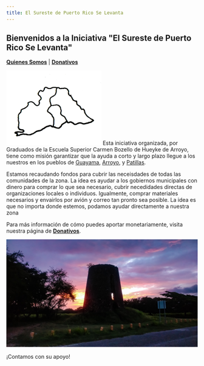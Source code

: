 ```yaml
---
title: El Sureste de Puerto Rico Se Levanta
---  
```


## Bienvenidos a la Iniciativa "El Sureste de Puerto Rico Se Levanta"

[**Quienes Somos**](https://friveramariani.github.io/suresteselevanta/about) | [**Donativos**](https://friveramariani.github.io/suresteselevanta/donativos) 

<img src="images/Arroyo-Guayama -Patillas.png" alt="hi" class="inline"/> Esta iniciativa organizada, por Graduados de la Escuela Superior Carmen Bozello de Hueyke de Arroyo, tiene como misión garantizar que la ayuda a corto y largo plazo llegue a los nuestros en los pueblos de [Guayama](https://en.wikipedia.org/wiki/Guayama,_Puerto_Rico), [Arroyo](https://en.wikipedia.org/wiki/Arroyo,_Puerto_Rico), y [Patillas](https://en.wikipedia.org/wiki/Patillas,_Puerto_Rico). 

Estamos recaudando fondos para cubrir las neceisdades de todas las comunidades de la zona. La idea es ayudar a los gobiernos municipales con dinero para comprar lo que sea necesario, cubrir necedidades directas de organizaciones locales o individuos. Igualmente, comprar materiales necesarios y envairlos por avión y correo tan pronto sea posible. La idea es que no importa donde estemos, podamos ayudar directamente a nuestra zona

Para más información de cómo puedes aportar monetariamente, visita nuestra página de [**Donativos**](https://friveramariani.github.io/suresteselevanta/donativos).

<img src="images/PSX_20170819_130002.jpg" alt="hi" class="inline"/>

¡Contamos con su apoyo!